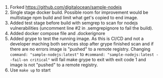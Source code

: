 1. Forked https://github.com/digitalocean/sample-nodejs
2. Single stage docker build. Possible room for improvement would be multistage npm build and limit what get's copied to end image.
3. Added test stage before build with semgrep to scan for nodejs vulnerabilities (uncomment line #2 in .semgrepignore to fail the build).
4. Added docker compose file and .dockerignore
5. Added grype to test the running image.
   As this is CI/CD and not a developer maching both services stop after grype finished scan and if there are no errors image is "pushed" to a remote registry.
   Changing `command: "sample-nodejs:latest"` to `#command: "sample-nodejs:latest --fail-on critical"` will fail make grype to exit with exit code 1 and image is not "pushed" to a remote registry.
6. Use `make up` to start